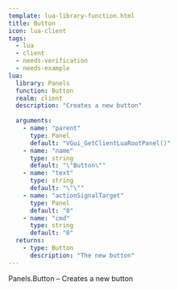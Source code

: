 ```yaml
---
template: lua-library-function.html
title: Button
icon: lua-client
tags:
  - lua
  - client
  - needs-verification
  - needs-example
lua:
  library: Panels
  function: Button
  realm: client
  description: "Creates a new button"
  
  arguments:
    - name: "parent"
      type: Panel
      default: "VGui_GetClientLuaRootPanel()"
    - name: "name"
      type: string
      default: "\"Button\""
    - name: "text"
      type: string
      default: "\"\""
    - name: "actionSignalTarget"
      type: Panel
      default: "0"
    - name: "cmd"
      type: string
      default: "0"
  returns:
    - type: Button
      description: "The new button"
---
```


<div class="lua__search__keywords">
Panels.Button &#x2013; Creates a new button
</div>
